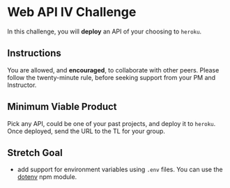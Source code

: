 # Web API IV Challenge

In this challenge, you will **deploy** an API of your choosing to `heroku`.

## Instructions

You are allowed, and **encouraged**, to collaborate with other peers. Please follow the twenty-minute rule, before seeking support from your PM and Instructor.

## Minimum Viable Product

Pick any API, could be one of your past projects, and deploy it to `heroku`. Once deployed, send the URL to the TL for your group. 

## Stretch Goal

- add support for environment variables using `.env` files. You can use the [dotenv](https://www.npmjs.com/package/dotenv) npm module.
